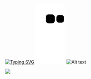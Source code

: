 [![Typing SVG](https://readme-typing-svg.herokuapp.com/?lines=Welcome+to+my+GitHub;I'm+new+to+GitHub+xD)](https://www.youtube.com/watch?v=dQw4w9WgXcQ)
  ![Snake animation](https://github.com/rafaballerini/rafaballerini/blob/output/github-contribution-grid-snake.svg)
![Alt text](https://spotify-recently-played-readme.vercel.app/api?user=ghost_future536)

<img height="180em" src="https://github-readme-stats.vercel.app/api?username=404namiii&show_icons=true&hide_border=true&theme=onedark&count_private=true&include_all_commits=true" />

